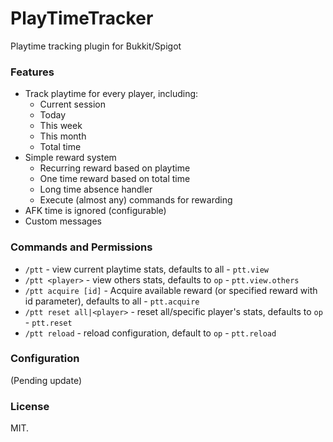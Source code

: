 # PlayTimeTracker
Playtime tracking plugin for Bukkit/Spigot

### Features
* Track playtime for every player, including:
  * Current session
  * Today
  * This week
  * This month
  * Total time
* Simple reward system
  * Recurring reward based on playtime
  * One time reward based on total time
  * Long time absence handler
  * Execute (almost any) commands for rewarding
* AFK time is ignored (configurable)
* Custom messages

### Commands and Permissions

* `/ptt` - view current playtime stats, defaults to all - `ptt.view`
* `/ptt <player>` - view others stats, defaults to `op` - `ptt.view.others`
* `/ptt acquire [id]` - Acquire available reward (or specified reward with id parameter), defaults to all - `ptt.acquire`
* `/ptt reset all|<player>` - reset all/specific player's stats, defaults to `op` - `ptt.reset`
* `/ptt reload` - reload configuration, default to `op` - `ptt.reload`

### Configuration

(Pending update)
 
### License

MIT.
